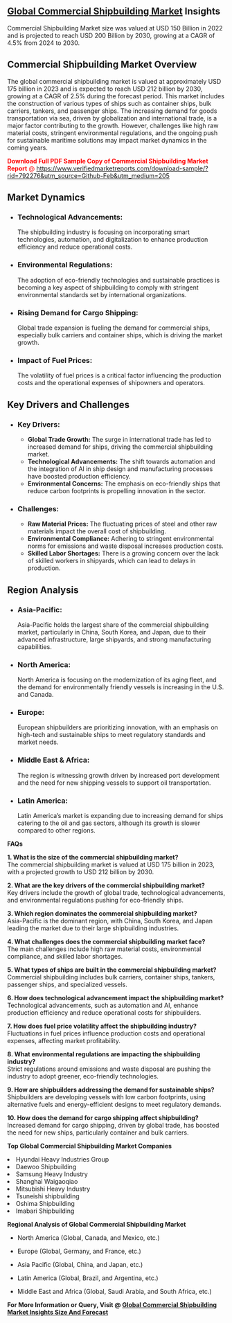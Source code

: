 <h2><a href="https://www.verifiedmarketreports.com/download-sample/?rid=792276&amp;utm_source=Github&amp;utm_medium=205" target="_blank">Global Commercial Shipbuilding Market</a> Insights</h2><p>Commercial Shipbuilding Market size was valued at USD 150 Billion in 2022 and is projected to reach USD 200 Billion by 2030, growing at a CAGR of 4.5% from 2024 to 2030.</p><p> <h2>Commercial Shipbuilding Market Overview</h2> <p>The global commercial shipbuilding market is valued at approximately USD 175 billion in 2023 and is expected to reach USD 212 billion by 2030, growing at a CAGR of 2.5% during the forecast period. This market includes the construction of various types of ships such as container ships, bulk carriers, tankers, and passenger ships. The increasing demand for goods transportation via sea, driven by globalization and international trade, is a major factor contributing to the growth. However, challenges like high raw material costs, stringent environmental regulations, and the ongoing push for sustainable maritime solutions may impact market dynamics in the coming years.</p> <p><p><span class=""><span style="color: #ff0000;"><strong>Download Full PDF Sample Copy of Commercial Shipbuilding Market Report</strong> @ </span><a href="https://www.verifiedmarketreports.com/download-sample/?rid=792276&amp;utm_source=Github-Feb&amp;utm_medium=205" target="_blank">https://www.verifiedmarketreports.com/download-sample/?rid=792276&amp;utm_source=Github-Feb&amp;utm_medium=205</a></span></p></p> <h2>Market Dynamics</h2> <ul> <li><h3>Technological Advancements:</h3> The shipbuilding industry is focusing on incorporating smart technologies, automation, and digitalization to enhance production efficiency and reduce operational costs.</li> <li><h3>Environmental Regulations:</h3> The adoption of eco-friendly technologies and sustainable practices is becoming a key aspect of shipbuilding to comply with stringent environmental standards set by international organizations.</li> <li><h3>Rising Demand for Cargo Shipping:</h3> Global trade expansion is fueling the demand for commercial ships, especially bulk carriers and container ships, which is driving the market growth.</li> <li><h3>Impact of Fuel Prices:</h3> The volatility of fuel prices is a critical factor influencing the production costs and the operational expenses of shipowners and operators.</li> </ul> <h2>Key Drivers and Challenges</h2> <ul> <li><h3>Key Drivers:</h3> <ul> <li><strong>Global Trade Growth:</strong> The surge in international trade has led to increased demand for ships, driving the commercial shipbuilding market.</li> <li><strong>Technological Advancements:</strong> The shift towards automation and the integration of AI in ship design and manufacturing processes have boosted production efficiency.</li> <li><strong>Environmental Concerns:</strong> The emphasis on eco-friendly ships that reduce carbon footprints is propelling innovation in the sector.</li> </ul> </li> <li><h3>Challenges:</h3> <ul> <li><strong>Raw Material Prices:</strong> The fluctuating prices of steel and other raw materials impact the overall cost of shipbuilding.</li> <li><strong>Environmental Compliance:</strong> Adhering to stringent environmental norms for emissions and waste disposal increases production costs.</li> <li><strong>Skilled Labor Shortages:</strong> There is a growing concern over the lack of skilled workers in shipyards, which can lead to delays in production.</li> </ul> </li> </ul> <h2>Region Analysis</h2> <ul> <li><h3>Asia-Pacific:</h3> Asia-Pacific holds the largest share of the commercial shipbuilding market, particularly in China, South Korea, and Japan, due to their advanced infrastructure, large shipyards, and strong manufacturing capabilities.</li> <li><h3>North America:</h3> North America is focusing on the modernization of its aging fleet, and the demand for environmentally friendly vessels is increasing in the U.S. and Canada.</li> <li><h3>Europe:</h3> European shipbuilders are prioritizing innovation, with an emphasis on high-tech and sustainable ships to meet regulatory standards and market needs.</li> <li><h3>Middle East & Africa:</h3> The region is witnessing growth driven by increased port development and the need for new shipping vessels to support oil transportation.</li> <li><h3>Latin America:</h3> Latin America’s market is expanding due to increasing demand for ships catering to the oil and gas sectors, although its growth is slower compared to other regions.</li> </ul> <p><strong>FAQs</strong></p> <p><strong>1. What is the size of the commercial shipbuilding market?</strong><br> The commercial shipbuilding market is valued at USD 175 billion in 2023, with a projected growth to USD 212 billion by 2030.</p> <p><strong>2. What are the key drivers of the commercial shipbuilding market?</strong><br> Key drivers include the growth of global trade, technological advancements, and environmental regulations pushing for eco-friendly ships.</p> <p><strong>3. Which region dominates the commercial shipbuilding market?</strong><br> Asia-Pacific is the dominant region, with China, South Korea, and Japan leading the market due to their large shipbuilding industries.</p> <p><strong>4. What challenges does the commercial shipbuilding market face?</strong><br> The main challenges include high raw material costs, environmental compliance, and skilled labor shortages.</p> <p><strong>5. What types of ships are built in the commercial shipbuilding market?</strong><br> Commercial shipbuilding includes bulk carriers, container ships, tankers, passenger ships, and specialized vessels.</p> <p><strong>6. How does technological advancement impact the shipbuilding market?</strong><br> Technological advancements, such as automation and AI, enhance production efficiency and reduce operational costs for shipbuilders.</p> <p><strong>7. How does fuel price volatility affect the shipbuilding industry?</strong><br> Fluctuations in fuel prices influence production costs and operational expenses, affecting market profitability.</p> <p><strong>8. What environmental regulations are impacting the shipbuilding industry?</strong><br> Strict regulations around emissions and waste disposal are pushing the industry to adopt greener, eco-friendly technologies.</p> <p><strong>9. How are shipbuilders addressing the demand for sustainable ships?</strong><br> Shipbuilders are developing vessels with low carbon footprints, using alternative fuels and energy-efficient designs to meet regulatory demands.</p> <p><strong>10. How does the demand for cargo shipping affect shipbuilding?</strong><br> Increased demand for cargo shipping, driven by global trade, has boosted the need for new ships, particularly container and bulk carriers.</p> </p><p><strong>Top Global Commercial Shipbuilding Market Companies</strong></p><div data-test-id=""><p><li>Hyundai Heavy Industries Group</li><li> Daewoo Shipbuilding</li><li> Samsung Heavy Industry</li><li> Shanghai Waigaoqiao</li><li> Mitsubishi Heavy Industry</li><li> Tsuneishi shipbuilding</li><li> Oshima Shipbuilding</li><li> Imabari Shipbuilding</li></p><div><strong>Regional Analysis of&nbsp;Global Commercial Shipbuilding Market</strong></div><ul><li dir="ltr"><p dir="ltr">North America&nbsp;(Global, Canada, and Mexico, etc.)</p></li><li dir="ltr"><p dir="ltr">Europe (Global, Germany, and France, etc.)</p></li><li dir="ltr"><p dir="ltr">Asia Pacific&nbsp;(Global, China, and Japan, etc.)</p></li><li dir="ltr"><p dir="ltr">Latin America&nbsp;(Global, Brazil, and Argentina, etc.)</p></li><li dir="ltr">Middle East and Africa&nbsp;(Global, Saudi Arabia, and South Africa, etc.)</li></ul><p><strong>For More Information or Query, Visit @&nbsp;</strong><strong><a href="https://www.verifiedmarketreports.com/product/commercial-shipbuilding-market/?utm_source=Github&amp;utm_medium=205" target="_blank">Global Commercial Shipbuilding Market Insights Size And Forecast</a></strong></p></div>
